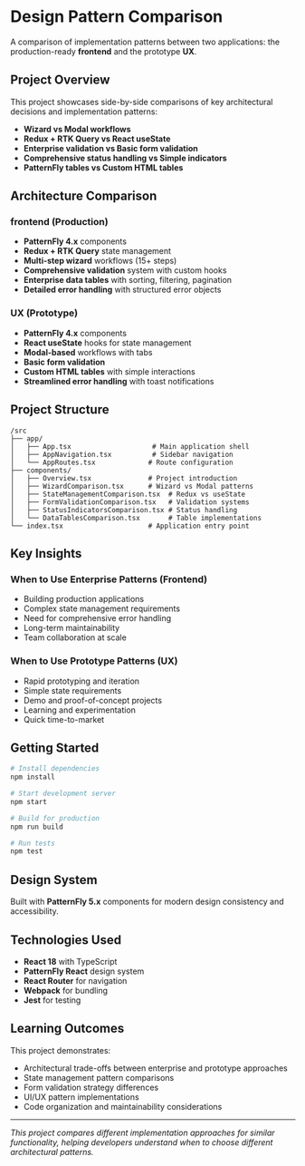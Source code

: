 # Design Pattern Comparison

A comparison of implementation patterns between two applications: the production-ready **frontend** and the prototype **UX**.

## Project Overview

This project showcases side-by-side comparisons of key architectural decisions and implementation patterns:

- **Wizard vs Modal workflows**
- **Redux + RTK Query vs React useState**
- **Enterprise validation vs Basic form validation**
- **Comprehensive status handling vs Simple indicators**
- **PatternFly tables vs Custom HTML tables**

## Architecture Comparison

### frontend (Production)
- **PatternFly 4.x** components
- **Redux + RTK Query** state management  
- **Multi-step wizard** workflows (15+ steps)
- **Comprehensive validation** system with custom hooks
- **Enterprise data tables** with sorting, filtering, pagination
- **Detailed error handling** with structured error objects

### UX (Prototype)  
- **PatternFly 4.x** components
- **React useState** hooks for state management
- **Modal-based** workflows with tabs
- **Basic form validation** 
- **Custom HTML tables** with simple interactions
- **Streamlined error handling** with toast notifications

## Project Structure

```
/src
├── app/
│   ├── App.tsx                    # Main application shell
│   ├── AppNavigation.tsx          # Sidebar navigation
│   └── AppRoutes.tsx             # Route configuration
├── components/
│   ├── Overview.tsx              # Project introduction
│   ├── WizardComparison.tsx      # Wizard vs Modal patterns
│   ├── StateManagementComparison.tsx  # Redux vs useState
│   ├── FormValidationComparison.tsx   # Validation systems
│   ├── StatusIndicatorsComparison.tsx # Status handling
│   └── DataTablesComparison.tsx       # Table implementations
└── index.tsx                     # Application entry point
```

## Key Insights

### When to Use Enterprise Patterns (Frontend)
- Building production applications
- Complex state management requirements  
- Need for comprehensive error handling
- Long-term maintainability
- Team collaboration at scale

### When to Use Prototype Patterns (UX)
- Rapid prototyping and iteration
- Simple state requirements
- Demo and proof-of-concept projects
- Learning and experimentation
- Quick time-to-market

## Getting Started

```bash
# Install dependencies
npm install

# Start development server
npm start

# Build for production
npm run build

# Run tests
npm test
```

## Design System

Built with **PatternFly 5.x** components for modern design consistency and accessibility.

## Technologies Used

- **React 18** with TypeScript
- **PatternFly React** design system
- **React Router** for navigation
- **Webpack** for bundling
- **Jest** for testing

## Learning Outcomes

This project demonstrates:
- Architectural trade-offs between enterprise and prototype approaches
- State management pattern comparisons
- Form validation strategy differences  
- UI/UX pattern implementations
- Code organization and maintainability considerations

---

*This project compares different implementation approaches for similar functionality, helping developers understand when to choose different architectural patterns.*